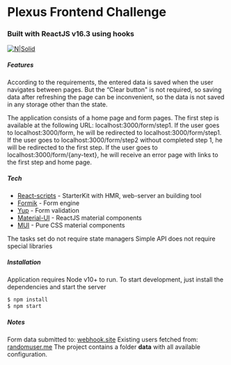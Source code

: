 # Plexus Frontend Challenge
### Built with ReactJS v16.3 using hooks
[![N|Solid](https://blobs.gitbook.com/spaces%2F-LC0OOaYNhLAKEG18CVO%2Favatar.png?generation=1525813064181835&alt=media)](https://reactjs.org/)
##### Features
According to the requirements, the entered data is saved when the user navigates between pages. But the “Clear button" is not required, so saving data after refreshing the page can be inconvenient, so the data is not saved in any storage other than the state.

The application consists of a home page and form pages.
The first step is available at the following URL: localhost:3000/form/step1.
If the user goes to localhost:3000/form, he will be redirected to localhost:3000/form/step1.
If the user goes to localhost:3000/form/step2 without completed step 1, he will be redirected to the first step.
If the user goes to localhost:3000/form/{any-text}, he will receive an error page with links to the first step and home page.

##### Tech
* [React-scripts](https://github.com/jaredpalmer/formik ) - StarterKit with HMR, web-server an building tool
* [Formik](https://github.com/jaredpalmer/formik ) - Form engine
* [Yup](https://github.com/jquense/yup ) - Form validation
* [Material-UI](https://github.com/mui-org/material-ui ) - ReactJS material components
* [MUI](https://github.com/mui-org/material-ui ) - Pure CSS material components

The tasks set do not require state managers
Simple API does not require special libraries

##### Installation 
Application requires Node v10+ to run. 
To start development, just install the dependencies and start the server
```sh
$ npm install
$ npm start
```

##### Notes 
Form data submitted to: [webhook.site](https://webhook.site/76c989af-0b79-419d-ab0e-508ac1b93b44 )
Existing users fetched from: [randomuser.me](https://randomuser.me/api/?results=50&nat=au&exc=login )
The project contains a folder **data** with all available configuration.
